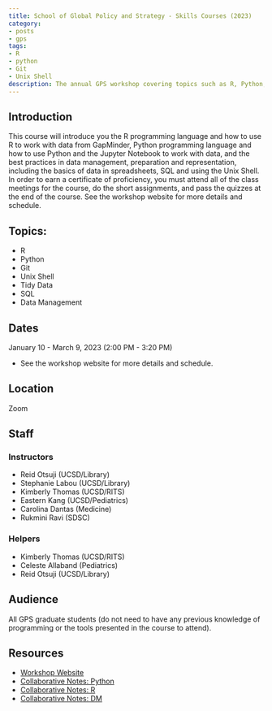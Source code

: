 ```yaml
---
title: School of Global Policy and Strategy - Skills Courses (2023)
category:
- posts
- gps
tags:
- R
- python
- Git
- Unix Shell
description: The annual GPS workshop covering topics such as R, Python, Git, and Unix Shell.
---
```


## Introduction
This course will introduce you the R programming language and how to use R to work with data from GapMinder, Python programming language and how to use Python and the Jupyter Notebook to work with data, and the best practices in data management, preparation and representation, including the basics of data in spreadsheets, SQL and using the Unix Shell. In order to earn a certificate of proficiency, you must attend all of the class meetings for the course, do the short  assignments, and pass the quizzes at the end of the course. See the workshop website for more details and schedule.

## Topics:

* R
* Python
* Git
* Unix Shell
* Tidy Data
* SQL
* Data Management

## Dates
January 10 - March 9, 2023 (2:00 PM - 3:20 PM)
* See the workshop website for more details and schedule.


## Location
Zoom


## Staff

### Instructors
* Reid Otsuji (UCSD/Library)
* Stephanie Labou (UCSD/Library)
* Kimberly Thomas (UCSD/RITS)
* Eastern Kang (UCSD/Pediatrics)
* Carolina Dantas (Medicine)
* Rukmini Ravi (SDSC)

### Helpers
* Kimberly Thomas (UCSD/RITS)
* Celeste Allaband (Pediatrics)
* Reid Otsuji (UCSD/Library)


## Audience
All GPS graduate students (do not need to have any previous knowledge of programming or the tools presented in the course to attend).


## Resources
* [Workshop Website](https://ucsdlib.github.io/WIN2023-GPS-Skills-Courses/)
* [Collaborative Notes: Python](https://hackmd.io/@kkt008/gps-python-2023)
* [Collaborative Notes: R](https://hackmd.io/@kkt008/gps-r-2023)
* [Collaborative Notes: DM](https://hackmd.io/@kkt008/gps-dm-2023)
